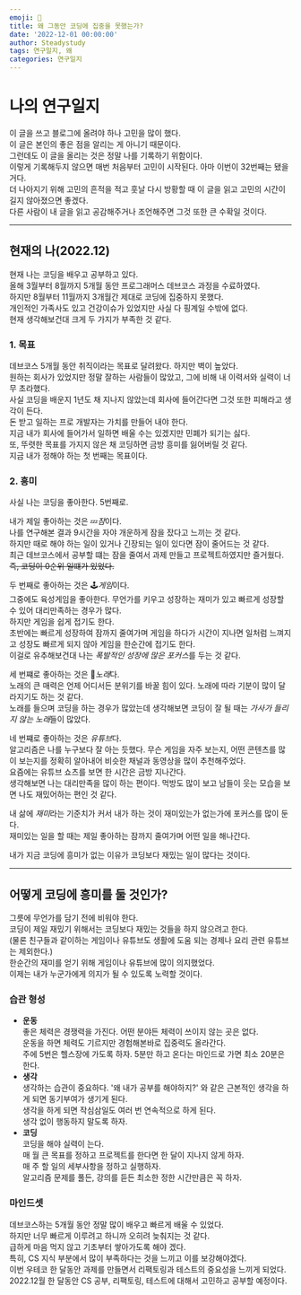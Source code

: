 ```yaml
---
emoji: 🧐
title: 왜 그동안 코딩에 집중을 못했는가?
date: '2022-12-01 00:00:00'
author: Steadystudy
tags: 연구일지, 왜
categories: 연구일지
---
```


# 나의 연구일지

이 글을 쓰고 블로그에 올려야 하나 고민을 많이 했다.  
이 글은 본인의 좋은 점을 알리는 게 아니기 때문이다.  
그런데도 이 글을 올리는 것은 정말 나를 기록하기 위함이다.  
이렇게 기록해두지 않으면 매번 처음부터 고민이 시작된다. 아마 이번이 32번째는 됐을 거다.  
더 나아지기 위해 고민의 흔적을 적고 훗날 다시 방황할 때 이 글을 읽고 고민의 시간이 길지 않아졌으면 좋겠다.  
다른 사람이 내 글을 읽고 공감해주거나 조언해주면 그것 또한 큰 수확일 것이다.

---

## 현재의 나(2022.12)

현재 나는 코딩을 배우고 공부하고 있다.  
올해 3월부터 8월까지 5개월 동안 프로그래머스 데브코스 과정을 수료하였다.  
하지만 8월부터 11월까지 3개월간 제대로 코딩에 집중하지 못했다.  
개인적인 가족사도 있고 건강이슈가 있었지만 사실 다 핑계일 수밖에 없다.  
현재 생각해보건대 크게 두 가지가 부족한 것 같다.

### 1. 목표

데브코스 5개월 동안 취직이라는 목표로 달려왔다. 하지만 벽이 높았다.  
원하는 회사가 있었지만 정말 잘하는 사람들이 많았고, 그에 비해 내 이력서와 실력이 너무 초라했다.  
사실 코딩을 배운지 1년도 채 지나지 않았는데 회사에 들어간다면 그것 또한 피해라고 생각이 든다.  
돈 받고 일하는 프로 개발자는 가치를 만들어 내야 한다.  
지금 내가 회사에 들어가서 일하면 배울 수는 있겠지만 민폐가 되기는 싫다.  
또, 뚜렷한 목표를 가지지 않은 채 코딩하면 금방 흥미를 잃어버릴 것 같다.  
지금 내가 정해야 하는 첫 번째는 목표이다.

### 2. 흥미

사실 나는 코딩을 좋아한다. 5번째로.

내가 제일 좋아하는 것은 💤*잠*이다.  
나를 연구해본 결과 9시간을 자야 개운하게 잠을 잤다고 느끼는 것 같다.  
하지만 때로 해야 하는 일이 있거나 긴장되는 일이 있다면 잠이 줄어드는 것 같다.  
최근 데브코스에서 공부할 떄는 잠을 줄여서 과제 만들고 프로젝트하였지만 즐거웠다. ~~즉, 코딩이 0순위 일떄가 있었다.~~

두 번째로 좋아하는 것은 🕹*게임*이다.  
그중에도 육성게임을 좋아한다. 무언가를 키우고 성장하는 재미가 있고 빠르게 성장할 수 있어 대리만족하는 경우가 많다.  
하지만 게임을 쉽게 접기도 한다.  
초반에는 빠르게 성장하여 잠까지 줄여가며 게임을 하다가 시간이 지나면 일처럼 느껴지고 성장도 빠르게 되지 않아 게임을 한순간에 접기도 한다.  
이걸로 유추해보건대 나는 *폭발적인 성장에 많은 포커스*를 두는 것 같다.

세 번쨰로 좋아하는 것은 🎵*노래*다.  
노래의 큰 매력은 언제 어디서든 분위기를 바꿀 힘이 있다. 노래에 따라 기분이 많이 달라지기도 하는 것 같다.  
노래를 들으며 코딩을 하는 경우가 많았는데 생각해보면 코딩이 잘 될 때는 *가사가 들리지 않는 노래*들이 많았다.

네 번쨰로 좋아하는 것은 *유튜브*다.  
알고리즘은 나를 누구보다 잘 아는 듯했다. 무슨 게임을 자주 보는지, 어떤 콘텐츠를 많이 보는지를 정확히 알아내어 비슷한 채널과 동영상을 많이 추천해주었다.  
요즘에는 유튜브 쇼츠를 보면 한 시간은 금방 지나간다.  
생각해보면 나는 대리만족을 많이 하는 편이다. 먹방도 많이 보고 남들이 웃는 모습을 보면 나도 재밌어하는 편인 것 같다.

내 삶에 *재미*라는 기준치가 커서 내가 하는 것이 재미있는가 없는가에 포커스를 많이 둔다.  
재미있는 일을 할 때는 제일 좋아하는 잠까지 줄여가며 어떤 일을 해나간다.

내가 지금 코딩에 흥미가 없는 이유가 코딩보다 재밌는 일이 많다는 것이다.

---

## 어떻게 코딩에 흥미를 둘 것인가?

그릇에 무언가를 담기 전에 비워야 한다.  
코딩이 제일 재밌기 위해서는 코딩보다 재밌는 것들을 하지 않으려고 한다.  
(물론 친구들과 같이하는 게임이나 유튜브도 생활에 도움 되는 경제나 요리 관련 유튜브는 제외한다.)  
한순간의 재미를 얻기 위해 게임이나 유튜브에 많이 의지했었다.  
이제는 내가 누군가에게 의지가 될 수 있도록 노력할 것이다.

### 습관 형성

- **운동**  
  좋은 체력은 경쟁력을 가진다. 어떤 분야든 체력이 쓰이지 않는 곳은 없다.  
  운동을 하면 체력도 기르지만 경험해본바로 집중력도 올라간다.  
  주에 5번은 헬스장에 가도록 하자. 5분만 하고 온다는 마인드로 가면 최소 20분은 한다.
- **생각**  
  생각하는 습관이 중요하다.
  '왜 내가 공부를 해야하지?' 와 같은 근본적인 생각을 하게 되면 동기부여가 생기게 된다.  
  생각을 하게 되면 작심삼일도 여러 번 연속적으로 하게 된다.  
  생각 없이 행동하지 말도록 하자.
- **코딩**  
  코딩을 해야 실력이 는다.  
  매 월 큰 목표를 정하고 프로젝트를 한다면 한 달이 지나지 않게 하자.  
  매 주 할 일의 세부사항을 정하고 실행하자.  
  알고리즘 문제를 풀든, 강의를 듣든 최소한 정한 시간만큼은 꼭 하자.

### 마인드셋

데브코스하는 5개월 동안 정말 많이 배우고 빠르게 배울 수 있었다.  
하지만 너무 빠르게 이루려고 하니까 오히려 늦춰지는 것 같다.  
급하게 마음 먹지 않고 기초부터 쌓아가도록 해야 겠다.  
특히, CS 지식 부분에서 많이 부족하다는 것을 느끼고 이를 보강해야겠다.  
이번 우테코 한 달동안 과제를 만들면서 리팩토링과 테스트의 중요성을 느끼게 되었다.  
2022.12월 한 달동안 CS 공부, 리팩토링, 테스트에 대해서 고민하고 공부할 예정이다.
